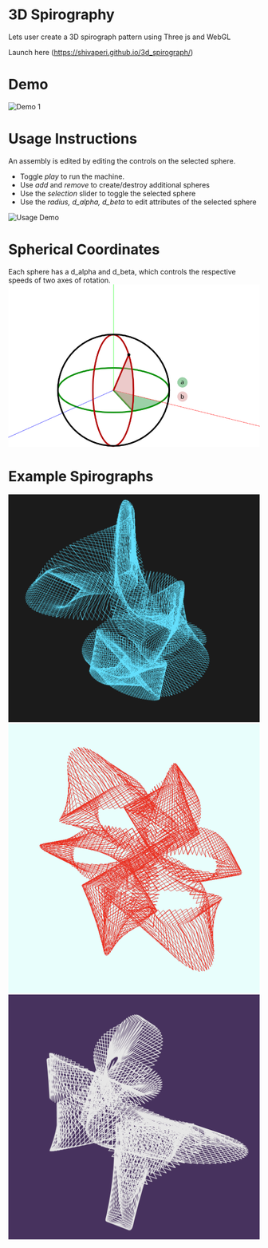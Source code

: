 # 3D Spirography
Lets user create a 3D spirograph pattern using Three js and WebGL

Launch here (https://shivaperi.github.io/3d_spirograph/)

# Demo
![Demo 1](https://github.com/shivaPeri/3d_spirograph/blob/master/examples/3d_spirograph_demo.gif)

# Usage Instructions
An assembly is edited by editing the controls on the selected sphere.
* Toggle *play* to run the machine.
* Use *add* and *remove* to create/destroy additional spheres
* Use the *selection* slider to toggle the selected sphere
* Use the *radius, d_alpha, d_beta* to edit attributes of the selected sphere

![Usage Demo](https://github.com/shivaPeri/3d_spirograph/blob/master/examples/3d_spirograph_usage_demo.gif)

# Spherical Coordinates
Each sphere has a d_alpha and d_beta, which controls the respective speeds of two axes of rotation.
![Spherical Coordinates](https://github.com/shivaPeri/3d_spirograph/blob/master/examples/spherical_coordinates.png)

# Example Spirographs
![example_1](https://github.com/shivaPeri/3d_spirograph/blob/master/examples/Screen%20Shot%202020-05-26%20at%209.45.31%20PM.png)
![example 2](https://github.com/shivaPeri/3d_spirograph/blob/master/examples/Screen%20Shot%202020-05-26%20at%2010.19.24%20PM.png)
![example 3](https://github.com/shivaPeri/3d_spirograph/blob/master/examples/Screen%20Shot%202020-05-28%20at%202.09.45%20AM.png)
